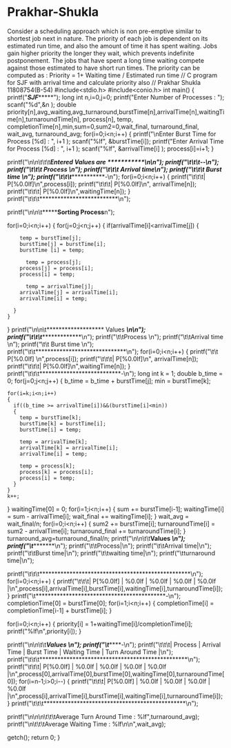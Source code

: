 # Prakhar-Shukla
Consider a scheduling approach which is non pre-emptive similar to shortest job next in nature.          The priority of each job is dependent on its estimated run time, and also the amount of time it         has spent waiting. Jobs gain higher priority the longer they wait, which prevents indefinite    postponement. The jobs that have spent a long time waiting compete against those estimated to   have short run times. The priority can be computed as :  Priority = 1+ Waiting time / Estimated run time 
// C program for SJF with arrival time and calculate priority also
// Prakhar Shukla 11808754(B-54)
#include<stdio.h>
#include<conio.h>
int main()
{
  printf("*********************SJF**************************");
  long int n,i=0,j=0;
  printf("Enter Number of Processes : ");
  scanf("%d",&n ); 
  double priority[n],avg_waiting,avg_turnaround,burstTime[n],arrivalTime[n],waitingTime[n],turnaroundTime[n], process[n], temp, completionTime[n],min,sum=0,sum2=0,wait_final, turnaround_final, wait_avg, turnaround_avg;
  for(i=0;i<n;i++)
  {
    printf("\nEnter Burst Time for Process [%d] : ", i+1 );
    scanf("%lf", &burstTime[i]);
    printf("Enter Arrival Time for Process [%d] : ", i+1 );
    scanf("%lf", &arrivalTime[i] ); 
    process[i]=i+1;
  }

  printf("\n\n\t\t\t***************Entered Values are ***********\n\n");
  printf("\t\t\t-**********************************-\n");
  printf("\t\t\t Process \n");
  printf(“\t\t\t Arrival time\n”);
  printf(“\t\t\t Burst time \n”);
  printf("\t\t\t******************************-\n");
  for(i=0;i<n;i++)
  {
    printf("\t\t\t|  P[%0.0lf]\n",process[i]);
    printf("\t\t\t|  P[%0.0lf]\n", arrivalTime[n]);
    printf("\t\t\t|  P[%0.0lf]\n",waitingTime[n]);
  }
    printf("\t\t\t**************************\n");


  printf("\n\n\t*********************Sorting Process****************n");

  for(i=0;i<n;i++)
  {
    for(j=0;j<n;j++)
    {
      if(arrivalTime[i]<arrivalTime[j])
      {
        
        temp = burstTime[j];
        burstTime[j] = burstTime[i];
        burstTime [i] = temp;
	
	      temp = process[j];
        process[j] = process[i];
        process[i] = temp;

	      temp = arrivalTime[j];
        arrivalTime[j] = arrivalTime[i];
        arrivalTime[i] = temp;
      
      }
    }
  }
  printf("\n\n\t******************* Values *******************\n\n");
  printf("\t\t\t********************************\n");
  printf("\t\tProcess \n");
  printf(“\t\tArrival time \n”);
  printf(“\t\t Burst time \n”);
  printf("\t\t******************************\n");
  for(i=0;i<n;i++)
  {
    printf("\t\t  P[%0.0lf] \n",process[i]);
    printf("\t\t\t|  P[%0.0lf]\n", arrivalTime[n]);
    printf("\t\t\t|  P[%0.0lf]\n",waitingTime[n]);
  }
    printf("\t\t\t***************************-\n");
  long int k = 1;
  double b_time = 0;
  for(j=0;j<n;j++)
  {
    b_time = b_time + burstTime[j];
    min = burstTime[k];

    for(i=k;i<n;i++)
    {
      if((b_time >= arrivalTime[i])&&(burstTime[i]<min))
      {
        temp = burstTime[k];
        burstTime[k] = burstTime[i];
        burstTime[i] = temp;

        temp = arrivalTime[k];
        arrivalTime[k] = arrivalTime[i];
        arrivalTime[i] = temp;

        temp = process[k];
        process[k] = process[i];
        process[i] = temp;
      }
    }
    k++;
  }
  waitingTime[0] = 0;
  for(i=1;i<n;i++)
  {
    sum += burstTime[i-1];
    waitingTime[i] = sum - arrivalTime[i];
    wait_final += waitingTime[i]; 
  }
  wait_avg = wait_final/n;
  for(i=0;i<n;i++)
  {
    sum2 += burstTime[i];
    turnaroundTime[i] = sum2 - arrivalTime[i];
    turnaround_final += turnaroundTime[i];
  }
  turnaround_avg=turnaround_final/n;
printf("\n\n\t\t********************Values *********************\n");
  printf("\t************************************************\n");
  printf("\t\tProcess|\n");
  printf("\t\tArrival time|\n");
  printf("\t\tBurst time|\n");
  printf("\t\twaiting time|\n");
  printf("\tturnaround time|\n");

  printf("\t\t\t**************************************************\n");
  for(i=0;i<n;i++)
  {
    printf("\t\t\t|  P[%0.0lf]   |       %0.0lf      |     %0.0lf      |        %0.0lf       |         %0.0lf          |\n",process[i],arrivalTime[i],burstTime[i],waitingTime[i],turnaroundTime[i]);
  }
    printf("\t*******************************************-\n");
  completionTime[0] = burstTime[0];
  for(i=1;i<n;i++)
  {
    completionTime[i] = completionTime[i-1] + burstTime[i];
  }

  for(i=0;i<n;i++)
  {
    priority[i] = 1+waitingTime[i]/completionTime[i];
    printf("%lf\n",priority[i]);
  }


  printf("\n\n\t\t*******************Values *************************\n");
  printf("\t************************************************-\n");
  printf("\t\t\t| Process | Arrival Time | Burst Time |  Waiting Time  |  Turn Around Time  |\n");
  printf("\t\t\t*************************************************\n");
  printf("\t\t\t|  P[%0.0lf]   |       %0.0lf      |     %0.0lf      |        %0.0lf       |         %0.0lf          |\n",process[0],arrivalTime[0],burstTime[0],waitingTime[0],turnaroundTime[0]);
  for(i=n-1;i>0;i--)
  {
    printf("\t\t\t|  P[%0.0lf]   |       %0.0lf      |     %0.0lf      |        %0.0lf       |         %0.0lf          |\n",process[i],arrivalTime[i],burstTime[i],waitingTime[i],turnaroundTime[i]);
  }
    printf("\t\t\t***********************************************\n");

  printf("\n\n\n\t\t\tAverage Turn Around Time : %lf",turnaround_avg);
  printf("\n\t\t\tAverage Waiting Time     : %lf\n\n",wait_avg);
	
  getch();
  return 0;
}

